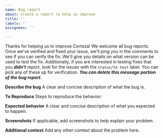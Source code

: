 ```yaml
---
name: Bug report
about: Create a report to help us improve
title: ''
labels: ''
assignees: ''

---
```


Thanks for helping us to improve Corteza! We welcome all bug reports. Once we've verified and fixed your issue, we'll ping you in the comments to see if you can verify the fix.
We'll give you details on what version can be used to test the fix. Additionally, if you are interested in testing fixes that you ***didn't*** report, look for the issues with
the `status/to-test` label. You can pick any of these up for verification. ***You can delete this message portion of the bug report.***

**Describe the bug**
A clear and concise description of what the bug is.

**To Reproduce**
Steps to reproduce the behavior:

**Expected behavior**
A clear and concise description of what you expected to happen.

**Screenshots**
If applicable, add screenshots to help explain your problem.

**Additional context**
Add any other context about the problem here.
